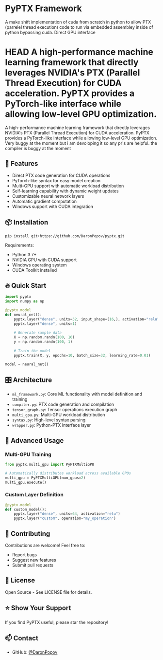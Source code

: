 # PyPTX Framework


A make shift implementation of cuda from scratch in python to allow PTX (parrelel thread execution) code to run via embedded assembley inside of python bypassing cuda. Direct GPU interface

 HEAD
A high-performance machine learning framework that directly leverages NVIDIA's PTX (Parallel Thread Execution) for CUDA acceleration. PyPTX provides a PyTorch-like interface while allowing low-level GPU optimization.
=======
A high-performance machine learning framework that directly leverages NVIDIA's PTX (Parallel Thread Execution) for CUDA acceleration. PyPTX provides a PyTorch-like interface while allowing low-level GPU optimization. Very buggy at the moment but i am devoloping it so any pr's are helpful. the compiler is buggy at the moment


## 🚀 Features

- Direct PTX code generation for CUDA operations
- PyTorch-like syntax for easy model creation
- Multi-GPU support with automatic workload distribution
- Self-learning capability with dynamic weight updates
- Customizable neural network layers
- Automatic gradient computation
- Windows support with CUDA integration

## 📦 Installation

```bash
pip install git+https://github.com/DaronPopov/pyptx.git
```

Requirements:
- Python 3.7+
- NVIDIA GPU with CUDA support
- Windows operating system
- CUDA Toolkit installed

## 🔥 Quick Start

```python
import pyptx
import numpy as np

@pyptx.model
def neural_net():
    pyptx.layer("dense", units=32, input_shape=(16,), activation="relu")
    pyptx.layer("dense", units=1)
    
    # Generate sample data
    X = np.random.randn(100, 16)
    y = np.random.randn(100, 1)
    
    # Train the model
    pyptx.train(X, y, epochs=10, batch_size=32, learning_rate=0.01)

model = neural_net()
```

## 🎛 Architecture

- `ml_framework.py`: Core ML functionality with model definition and training
- `compiler.py`: PTX code generation and compilation
- `tensor_graph.py`: Tensor operations execution graph
- `multi_gpu.py`: Multi-GPU workload distribution
- `syntax.py`: High-level syntax parsing
- `wrapper.py`: Python-PTX interface layer

## 🔧 Advanced Usage

### Multi-GPU Training

```python
from pyptx.multi_gpu import PyPTXMultiGPU

# Automatically distributes workload across available GPUs
multi_gpu = PyPTXMultiGPU(num_gpus=2)
multi_gpu.execute()
```

### Custom Layer Definition

```python
@pyptx.model
def custom_model():
    pyptx.layer("dense", units=64, activation="relu")
    pyptx.layer("custom", operation="my_operation")
```

## 🤝 Contributing

Contributions are welcome! Feel free to:
- Report bugs
- Suggest new features
- Submit pull requests

## 📄 License

Open Source - See LICENSE file for details.

## ⭐ Show Your Support

If you find PyPTX useful, please star the repository!

## 📫 Contact

- GitHub: [@DaronPopov](https://github.com/DaronPopov)
